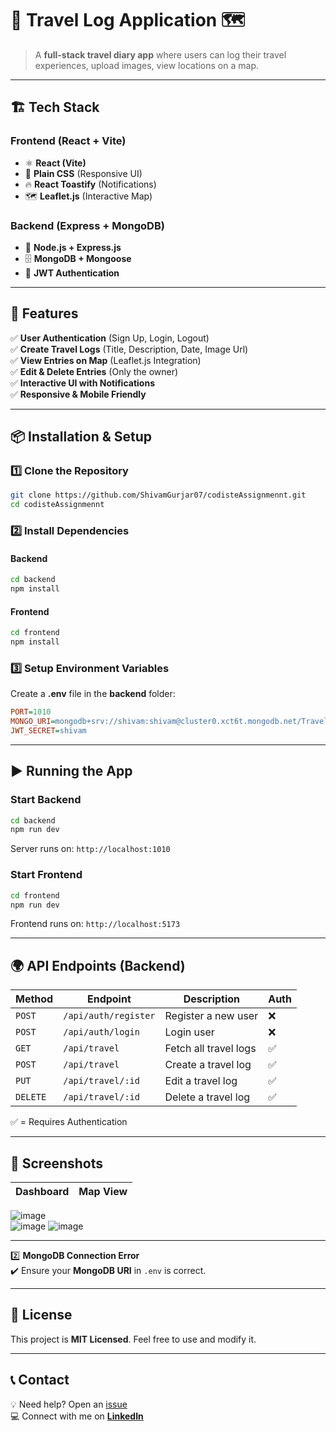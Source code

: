 # 📍 Travel Log Application 🗺️  

> A **full-stack travel diary app** where users can log their travel experiences, upload images, view locations on a map.


---

## 🏗️ Tech Stack  
### **Frontend** (React + Vite)
- ⚛ **React (Vite)**
- 🎨 **Plain CSS** (Responsive UI)
- 🔥 **React Toastify** (Notifications)
- 🗺 **Leaflet.js** (Interactive Map)

### **Backend** (Express + MongoDB)
- 🚀 **Node.js + Express.js**
- 🗄 **MongoDB + Mongoose**
- 🔐 **JWT Authentication**

---

## 🚀 Features  
✅ **User Authentication** (Sign Up, Login, Logout)  
✅ **Create Travel Logs** (Title, Description, Date, Image Url)  
✅ **View Entries on Map** (Leaflet.js Integration)  
✅ **Edit & Delete Entries** (Only the owner)  
✅ **Interactive UI with Notifications**  
✅ **Responsive & Mobile Friendly**  

---

## 📦 Installation & Setup  

### **1️⃣ Clone the Repository**  
```sh
git clone https://github.com/ShivamGurjar07/codisteAssignmennt.git
cd codisteAssignmennt
```

### **2️⃣ Install Dependencies**  

#### **Backend**  
```sh
cd backend
npm install
```

#### **Frontend**  
```sh
cd frontend
npm install
```

### **3️⃣ Setup Environment Variables**  

Create a **.env** file in the **backend** folder:  
```ini
PORT=1010
MONGO_URI=mongodb+srv://shivam:shivam@cluster0.xct6t.mongodb.net/TravelLog1
JWT_SECRET=shivam
```

---

## ▶️ Running the App  

### **Start Backend**
```sh
cd backend
npm run dev
```
Server runs on: `http://localhost:1010`

### **Start Frontend**
```sh
cd frontend
npm run dev
```
Frontend runs on: `http://localhost:5173`

---

## 🌍 API Endpoints (Backend)  

| Method | Endpoint         | Description            | Auth |
|--------|-----------------|------------------------|------|
| `POST` | `/api/auth/register` | Register a new user | ❌ |
| `POST` | `/api/auth/login` | Login user | ❌ |
| `GET` | `/api/travel` | Fetch all travel logs | ✅ |
| `POST` | `/api/travel` | Create a travel log | ✅ |
| `PUT` | `/api/travel/:id` | Edit a travel log | ✅ |
| `DELETE` | `/api/travel/:id` | Delete a travel log | ✅ |

✅ = Requires Authentication

---

## 🎨 Screenshots  

| **Dashboard** | **Map View** |
|--------------|-------------|
![image](https://github.com/user-attachments/assets/d8da2707-f92a-46d5-b470-00ce59fa743e)  
![image](https://github.com/user-attachments/assets/dd1daf0a-a01d-4826-83ef-fa8853459895)
![image](https://github.com/user-attachments/assets/0f858aa5-c381-4bb0-b437-e7c41562baa2)

---


2️⃣ **MongoDB Connection Error**  
✔️ Ensure your **MongoDB URI** in `.env` is correct.  

---

## 📜 License  
This project is **MIT Licensed**. Feel free to use and modify it.

---

## 📞 Contact  
💡 Need help? Open an [issue](https://github.com/shivamgurjar07)  
💻 Connect with me on **[LinkedIn](https://www.linkedin.com/in/shivamgurjar07/)**  
